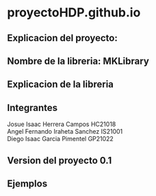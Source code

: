 # proyectoHDP.github.io

## Explicacion del proyecto:

## Nombre de la libreria: MKLibrary

## Explicacion de la libreria

## Integrantes
Josue Isaac Herrera Campos HC21018 <br>
Angel Fernando Iraheta Sanchez IS21001 <br>
Diego Isaac Garcia Pimentel GP21022 

## Version del proyecto 0.1

## Ejemplos

